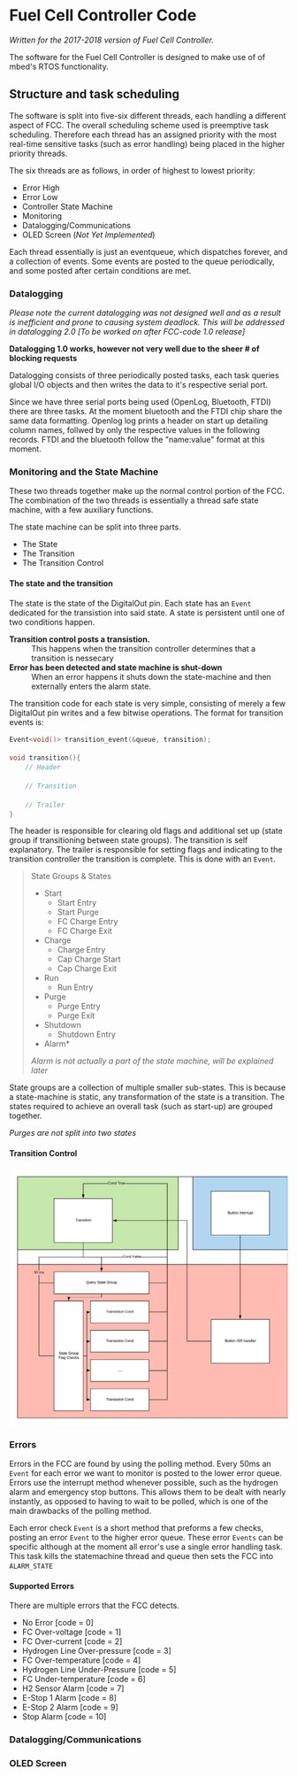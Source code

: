 # Fuel Cell Controller Code
*Written for the 2017-2018 version of Fuel Cell Controller.*


The software for the Fuel Cell Controller is designed to make use of of mbed's RTOS functionality.


## Structure and task scheduling
The software is split into five-six different threads, each handling a different aspect of FCC. The overall scheduling scheme used is preemptive task scheduling. Therefore each thread has an assigned priority with the most real-time sensitive tasks (such as error handling) being placed in the higher priority threads.


The six threads are as follows, in order of highest to lowest priority:

* Error High
* Error Low
* Controller State Machine
* Monitoring
* Datalogging/Communications
* OLED Screen (*Not Yet Implemented*)

Each thread essentially is just an eventqueue, which dispatches forever, and a collection of events. Some events are posted to the queue periodically, and some posted after certain conditions are met.

### Datalogging
*Please note the current datalogging was not designed well and as a result is inefficient and prone to causing system deadlock. This will be addressed in datalogging 2.0 [To be worked on after FCC-code 1.0 release]*

**Datalogging 1.0 works, however not very well due to the sheer # of blocking requests**

Datalogging consists of three periodically posted tasks, each task queries global I/O objects and then writes the data to it's respective serial port.

Since we have three serial ports being used (OpenLog, Bluetooth, FTDI) there are three tasks. At the moment bluetooth and the FTDI chip share the same data formatting. Openlog log prints a header on start up detailing column names, follwed by only the respective values in the following records. FTDI and the bluetooth follow the "name:value" format at this moment.

### Monitoring and the State Machine
These two threads together make up the normal control portion of the FCC. The combination of the two threads is essentially a thread safe state machine, with a few auxiliary functions.

The state machine can be split into three parts.
* The State
* The Transition
* The Transition Control

#### The state and the transition
The state is the state of the DigitalOut pin. Each state has an `Event` dedicated for the transistion into said state. A state is persistent until one of two conditions happen.

<dl>
    <dt><b>Transition control posts a transistion.</b></dt>
    <dd>This happens when the transition controller determines that a transition is nessecary</dd>
    <dt><b>Error has been detected and state machine is shut-down</b></dt>
    <dd>When an error happens it shuts down the state-machine and then externally enters the alarm state.</dd>
</dl>

The transition code for each state is very simple, consisting of merely a few DigitalOut pin writes and a few bitwise operations. The format for transition events is:
```C++
Event<void()> transition_event(&queue, transition);

void transition(){
    // Header

    // Transition

    // Trailer
}
```
The header is responsible for clearing old flags and additional set up (state group if transitioning between state groups). The transition is self explanatory. The trailer is responsible for setting flags and indicating to the transition controller the transition is complete. This is done with an `Event`.

> State Groups & States
> * Start
>   * Start Entry
>   * Start Purge
>   * FC Charge Entry
>   * FC Charge Exit
> * Charge
>   * Charge Entry
>   * Cap Charge Start
>   * Cap Charge Exit
> * Run
>   * Run Entry
> * Purge
>   * Purge Entry
>   * Purge Exit
> * Shutdown
>   * Shutdown Entry
> * Alarm*
>
>*Alarm is not actually a part of the state machine, will be explained later*

State groups are a collection of multiple smaller sub-states. This is because a state-machine is static, any transformation of the state is a transition. The states required to achieve an overall task (such as start-up) are grouped together.

*Purges are not split into two states*

#### Transition Control
<img src="tranc.jpeg" alt="Drawing" style="width: 600px;" align="middle"/>

### Errors
Errors in the FCC are found by using the polling method. Every 50ms an `Event` for each error we want to monitor is posted to the lower error queue. Errors use the interrupt method whenever possible, such as the hydrogen alarm and emergency stop buttons. This allows them to be dealt with nearly instantly, as opposed to having to wait to be polled, which is one of the main drawbacks of the polling method.

Each error check `Event` is a short method that preforms a few checks, posting an error `Event` to the higher error queue. These error `Events` can be specific although at the moment all error's use a single error handling task. This task kills the statemachine thread and queue then sets the FCC into `ALARM_STATE`

#### Supported Errors
There are multiple errors that the FCC detects.
* No Error [code = 0]
* FC Over-voltage [code = 1]
* FC Over-current [code = 2]
* Hydrogen Line Over-pressure [code = 3]
* FC Over-temperature [code = 4]
* Hydrogen Line Under-Pressure [code = 5]
* FC Under-temperature [code = 6]
* H2 Sensor Alarm [code = 7]
* E-Stop 1 Alarm [code = 8]
* E-Stop 2 Alarm [code = 9]
* Stop Alarm [code = 10]


### Datalogging/Communications

### OLED Screen
